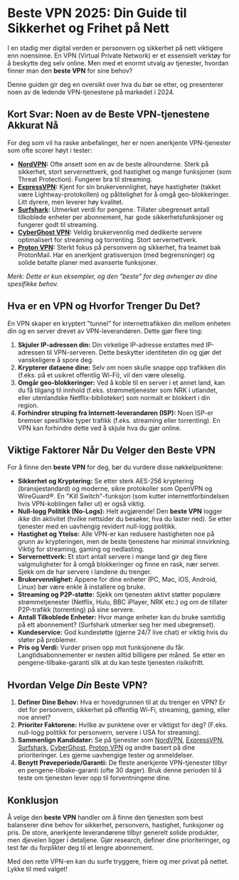 # Beste VPN 2025: Din Guide til Sikkerhet og Frihet på Nett

I en stadig mer digital verden er personvern og sikkerhet på nett viktigere enn noensinne. En VPN (Virtual Private Network) er et essensielt verktøy for å beskytte deg selv online. Men med et enormt utvalg av tjenester, hvordan finner man den **beste VPN** for sine behov?

Denne guiden gir deg en oversikt over hva du bør se etter, og presenterer noen av de ledende VPN-tjenestene på markedet i 2024.

## Kort Svar: Noen av de Beste VPN-tjenestene Akkurat Nå

For deg som vil ha raske anbefalinger, her er noen anerkjente VPN-tjenester som ofte scorer høyt i tester:

*   **[NordVPN](https://nordvpn.com/):** Ofte ansett som en av de beste allrounderne. Sterk på sikkerhet, stort servernettverk, god hastighet og mange funksjoner (som Threat Protection). Fungerer bra til streaming.
*   **[ExpressVPN](https://www.expressvpn.com/):** Kjent for sin brukervennlighet, høye hastigheter (takket være Lightway-protokollen) og pålitelighet for å omgå geo-blokkeringer. Litt dyrere, men leverer høy kvalitet.
*   **[Surfshark](https://surfshark.com/):** Utmerket verdi for pengene. Tillater ubegrenset antall tilkoblede enheter per abonnement, har gode sikkerhetsfunksjoner og fungerer godt til streaming.
*   **[CyberGhost VPN](https://www.cyberghostvpn.com/):** Veldig brukervennlig med dedikerte servere optimalisert for streaming og torrenting. Stort servernettverk.
*   **[Proton VPN](https://protonvpn.com/):** Sterkt fokus på personvern og sikkerhet, fra teamet bak ProtonMail. Har en anerkjent gratisversjon (med begrensninger) og solide betalte planer med avanserte funksjoner.

*Merk: Dette er kun eksempler, og den "beste" for deg avhenger av dine spesifikke behov.*

## Hva er en VPN og Hvorfor Trenger Du Det?

En VPN skaper en kryptert "tunnel" for internettrafikken din mellom enheten din og en server drevet av VPN-leverandøren. Dette gjør flere ting:

1.  **Skjuler IP-adressen din:** Din virkelige IP-adresse erstattes med IP-adressen til VPN-serveren. Dette beskytter identiteten din og gjør det vanskeligere å spore deg.
2.  **Krypterer dataene dine:** Selv om noen skulle snappe opp trafikken din (f.eks. på et usikret offentlig Wi-Fi), vil den være uleselig.
3.  **Omgår geo-blokkeringer:** Ved å koble til en server i et annet land, kan du få tilgang til innhold (f.eks. strømmetjenester som NRK i utlandet, eller utenlandske Netflix-biblioteker) som normalt er blokkert i din region.
4.  **Forhindrer struping fra Internett-leverandøren (ISP):** Noen ISP-er bremser spesifikke typer trafikk (f.eks. streaming eller torrenting). En VPN kan forhindre dette ved å skjule hva du gjør online.

## Viktige Faktorer Når Du Velger den Beste VPN

For å finne den **beste VPN** for deg, bør du vurdere disse nøkkelpunktene:

*   **Sikkerhet og Kryptering:** Se etter sterk AES-256 kryptering (bransjestandard) og moderne, sikre protokoller som OpenVPN og WireGuard®. En "Kill Switch"-funksjon (som kutter internettforbindelsen hvis VPN-koblingen faller ut) er også viktig.
*   **Null-logg Politikk (No-Logs):** Helt avgjørende! Den **beste VPN** logger *ikke* din aktivitet (hvilke nettsider du besøker, hva du laster ned). Se etter tjenester med en uavhengig revidert null-logg politikk.
*   **Hastighet og Ytelse:** Alle VPN-er kan redusere hastigheten noe på grunn av krypteringen, men de beste tjenestene har minimal innvirkning. Viktig for streaming, gaming og nedlasting.
*   **Servernettverk:** Et stort antall servere i mange land gir deg flere valgmuligheter for å omgå blokkeringer og finne en rask, nær server. Sjekk om de har servere i landene du trenger.
*   **Brukervennlighet:** Appene for dine enheter (PC, Mac, iOS, Android, Linux) bør være enkle å installere og bruke.
*   **Streaming og P2P-støtte:** Sjekk om tjenesten aktivt støtter populære strømmetjenester (Netflix, Hulu, BBC iPlayer, NRK etc.) og om de tillater P2P-trafikk (torrenting) på sine servere.
*   **Antall Tilkoblede Enheter:** Hvor mange enheter kan du bruke samtidig på ett abonnement? (Surfshark utmerker seg her med ubegrenset).
*   **Kundeservice:** God kundestøtte (gjerne 24/7 live chat) er viktig hvis du støter på problemer.
*   **Pris og Verdi:** Vurder prisen opp mot funksjonene du får. Langtidsabonnementer er nesten alltid billigere per måned. Se etter en pengene-tilbake-garanti slik at du kan teste tjenesten risikofritt.

## Hvordan Velge *Din* Beste VPN?

1.  **Definer Dine Behov:** Hva er hovedgrunnen til at du trenger en VPN? Er det for personvern, sikkerhet på offentlig Wi-Fi, streaming, gaming, eller noe annet?
2.  **Prioriter Faktorene:** Hvilke av punktene over er viktigst for deg? (F.eks. null-logg politikk for personvern, servere i USA for streaming).
3.  **Sammenlign Kandidater:** Se på tjenester som [NordVPN](https://nordvpn.com/), [ExpressVPN](https://www.expressvpn.com/), [Surfshark](https://surfshark.com/), [CyberGhost](https://www.cyberghostvpn.com/), [Proton VPN](https://protonvpn.com/) og andre basert på dine prioriteringer. Les gjerne uavhengige tester og anmeldelser.
4.  **Benytt Prøveperiode/Garanti:** De fleste anerkjente VPN-tjenester tilbyr en pengene-tilbake-garanti (ofte 30 dager). Bruk denne perioden til å teste om tjenesten lever opp til forventningene dine.

## Konklusjon

Å velge den **beste VPN** handler om å finne den tjenesten som best balanserer dine behov for sikkerhet, personvern, hastighet, funksjoner og pris. De store, anerkjente leverandørene tilbyr generelt solide produkter, men djevelen ligger i detaljene. Gjør research, definer dine prioriteringer, og test før du forplikter deg til et lengre abonnement.

Med den rette VPN-en kan du surfe tryggere, friere og mer privat på nettet. Lykke til med valget!
